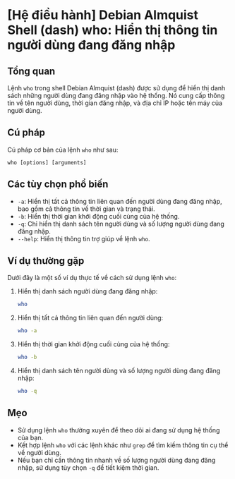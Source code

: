 # [Hệ điều hành] Debian Almquist Shell (dash) who: Hiển thị thông tin người dùng đang đăng nhập

## Tổng quan
Lệnh `who` trong shell Debian Almquist (dash) được sử dụng để hiển thị danh sách những người dùng đang đăng nhập vào hệ thống. Nó cung cấp thông tin về tên người dùng, thời gian đăng nhập, và địa chỉ IP hoặc tên máy của người dùng.

## Cú pháp
Cú pháp cơ bản của lệnh `who` như sau:
```
who [options] [arguments]
```

## Các tùy chọn phổ biến
- `-a`: Hiển thị tất cả thông tin liên quan đến người dùng đang đăng nhập, bao gồm cả thông tin về thời gian và trạng thái.
- `-b`: Hiển thị thời gian khởi động cuối cùng của hệ thống.
- `-q`: Chỉ hiển thị danh sách tên người dùng và số lượng người dùng đang đăng nhập.
- `--help`: Hiển thị thông tin trợ giúp về lệnh `who`.

## Ví dụ thường gặp
Dưới đây là một số ví dụ thực tế về cách sử dụng lệnh `who`:

1. Hiển thị danh sách người dùng đang đăng nhập:
   ```bash
   who
   ```

2. Hiển thị tất cả thông tin liên quan đến người dùng:
   ```bash
   who -a
   ```

3. Hiển thị thời gian khởi động cuối cùng của hệ thống:
   ```bash
   who -b
   ```

4. Hiển thị danh sách tên người dùng và số lượng người dùng đang đăng nhập:
   ```bash
   who -q
   ```

## Mẹo
- Sử dụng lệnh `who` thường xuyên để theo dõi ai đang sử dụng hệ thống của bạn.
- Kết hợp lệnh `who` với các lệnh khác như `grep` để tìm kiếm thông tin cụ thể về người dùng.
- Nếu bạn chỉ cần thông tin nhanh về số lượng người dùng đang đăng nhập, sử dụng tùy chọn `-q` để tiết kiệm thời gian.